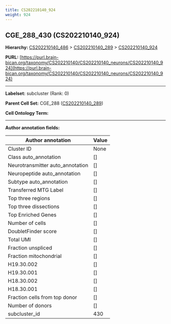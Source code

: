 ```yaml
---
title: CS202210140_924
weight: 924
---
```

## CGE_288_430 (CS202210140_924)
<b>Hierarchy: </b>
[CS202210140_486](../CS202210140_486) >
[CS202210140_289](../CS202210140_289) >
[CS202210140_924](../CS202210140_924)

**PURL:** [https://purl.brain-bican.org/taxonomy/CS202210140/CS202210140_neurons/CS202210140_924](https://purl.brain-bican.org/taxonomy/CS202210140/CS202210140_neurons/CS202210140_924)

---


**Labelset:** subcluster (Rank: 0)

**Parent Cell Set:** CGE_288 ([CS202210140_289](../CS202210140_289))



**Cell Ontology Term:** 

[MARKER GENES.]: #


---

[TRANSFERRED ANNOTATIONS.]: #


[AUTHOR ANNOTATION FIELDS.]: #


**Author annotation fields:**

| Author annotation | Value |
|-------------------|-------|
|Cluster ID|None|
|Class auto_annotation|[]|
|Neurotransmitter auto_annotation|[]|
|Neuropeptide auto_annotation|[]|
|Subtype auto_annotation|[]|
|Transferred MTG Label|[]|
|Top three regions|[]|
|Top three dissections|[]|
|Top Enriched Genes|[]|
|Number of cells|[]|
|DoubletFinder score|[]|
|Total UMI|[]|
|Fraction unspliced|[]|
|Fraction mitochondrial|[]|
|H19.30.002|[]|
|H19.30.001|[]|
|H18.30.002|[]|
|H18.30.001|[]|
|Fraction cells from top donor|[]|
|Number of donors|[]|
|subcluster_id|430|
